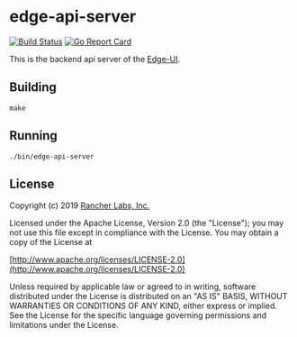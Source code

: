 edge-api-server
========
[![Build Status](http://drone-pandaria.cnrancher.com/api/badges/cnrancher/edge-api-server/status.svg)](http://drone-pandaria.cnrancher.com/cnrancher/edge-api-server)
[![Go Report Card](https://goreportcard.com/badge/github.com/cnrancher/edge-api-server)](https://goreportcard.com/report/github.com/cnrancher/edge-api-server)

This is the backend api server of the [Edge-UI](https://github.com/cnrancher/edge-ui).


## Building

`make`


## Running

`./bin/edge-api-server`

## License
Copyright (c) 2019 [Rancher Labs, Inc.](http://rancher.com)

Licensed under the Apache License, Version 2.0 (the "License");
you may not use this file except in compliance with the License.
You may obtain a copy of the License at

[http://www.apache.org/licenses/LICENSE-2.0](http://www.apache.org/licenses/LICENSE-2.0)

Unless required by applicable law or agreed to in writing, software
distributed under the License is distributed on an "AS IS" BASIS,
WITHOUT WARRANTIES OR CONDITIONS OF ANY KIND, either express or implied.
See the License for the specific language governing permissions and
limitations under the License.
